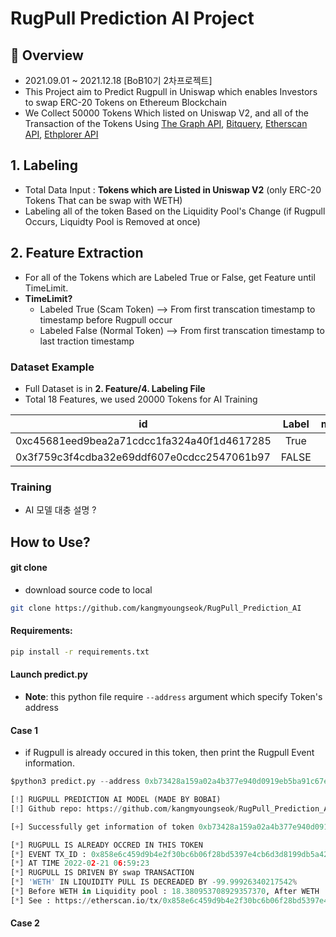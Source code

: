 # RugPull Prediction AI Project

## 🔎 Overview
- 2021.09.01 ~ 2021.12.18 [BoB10기 2차프로젝트]
- This Project aim to Predict Rugpull in Uniswap which enables Investors to swap ERC-20 Tokens on Ethereum Blockchain
- We Collect 50000 Tokens Which listed on Uniswap V2, and all of the Transaction of the Tokens Using [The Graph API](https://thegraph.com/hosted-service/subgraph/uniswap/uniswap-v2), [Bitquery](https://graphql.bitquery.io/ide), [Etherscan API](https://docs.etherscan.io/), [Ethplorer API](https://github.com/EverexIO/Ethplorer/wiki/ethplorer-api)  



## 1. Labeling
- Total Data Input : __Tokens which are Listed in Uniswap V2__ (only ERC-20 Tokens That can be swap with WETH)
- Labeling all of the token Based on the Liquidity Pool's Change (if Rugpull Occurs, Liquidty Pool is Removed at once)


## 2. Feature Extraction
- For all of the Tokens which are Labeled True or False, get Feature until TimeLimit.  
- __TimeLimit?__
  +  Labeled True (Scam Token)
--> From first transcation timestamp to timestamp before Rugpull occur 
  +  Labeled False (Normal Token)
--> From first transcation timestamp to last traction timestamp




### Dataset Example

- Full Dataset is in **2. Feature/4. Labeling File**
- Total 18 Features, we used 20000 Tokens for AI Training

| id | Label | mint_count_per_week | burn_count_per_week | mint_ratio | swap_ratio | burn_ratio | mint_mean_period | swap_mean_period | burn_mean_period |
|---|:---:|:---:|:---:|:---:|:---:|:---:|:---:|:---:|---|
| 0xc45681eed9bea2a71cdcc1fa324a40f1d4617285 | True | 3.6242 | 0 | 0.666667 | 0.333333 | 0 | 0.264756 | 0.03685 | 0 |
| 0x3f759c3f4cdba32e69ddf607e0cdcc2547061b97 | FALSE | 43.13652027 | 14.77804309 | 0.123232845 |0.834549093 | 0 | 0.264756 | 0.03685 | 0 |    


### Training
- AI 모델 대충 설명 ?


How to Use?
----------------------
#### git clone
- download source code to local
```bash
git clone https://github.com/kangmyoungseok/RugPull_Prediction_AI
```

#### Requirements:

```bash
pip install -r requirements.txt
```

#### Launch predict.py
- **Note**: this python file require `--address` argument which specify Token's address
#### **Case 1**
- if Rugpull is already occured in this token, then print the Rugpull Event information. 
```py
$python3 predict.py --address 0xb73428a159a02a4b377e940d0919eb5ba91c67e7

[!] RUGPULL PREDICTION AI MODEL (MADE BY BOBAI)
[!] Github repo: https://github.com/kangmyoungseok/RugPull_Prediction_AI

[+] Successfully get information of token 0xb73428a159a02a4b377e940d0919eb5ba91c67e7

[*] RUGPULL IS ALREADY OCCRED IN THIS TOKEN
[*] EVENT TX_ID : 0x858e6c459d9b4e2f30bc6b06f28bd5397e4cb6d3d8199db5a42fb9e227016d9d
[*] AT TIME 2022-02-21 06:59:23
[*] RUGPULL IS DRIVEN BY swap TRANSACTION
[*] 'WETH' IN LIQUIDITY PULL IS DECREADED BY -99.99926340217542%
[*] Before WETH in Liquidity pool : 18.380953708929357370, After WETH : 0.000135393705157493
[*] See : https://etherscan.io/tx/0x858e6c459d9b4e2f30bc6b06f28bd5397e4cb6d3d8199db5a42fb9e227016d9d
```

#### **Case 2**


